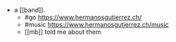 - a [[band]].
    - #go https://www.hermanosgutierrez.ch/
    - #music https://www.hermanosgutierrez.ch/music
    - [[mb]] told me about them